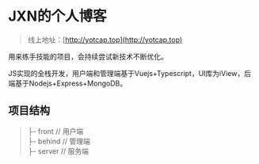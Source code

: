 # JXN的个人博客
> 线上地址：[http://yotcap.top](http://yotcap.top)  


用来练手技能的项目，会持续尝试新技术不断优化。

JS实现的全栈开发，用户端和管理端基于Vuejs+Typescript，UI库为iView，后端基于Nodejs+Express+MongoDB。

## 项目结构
> ├- front     // 用户端  
> ├- behind    // 管理端  
> ├- server    // 服务端  

